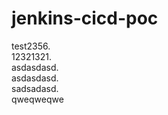 # jenkins-cicd-poc

test2356.   
12321321.   
asdasdasd.  
asdasdasd.     
sadsadasd.    
qweqweqwe
